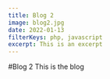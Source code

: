```yaml
---
title: Blog 2
image: blog2.jpg
date: 2022-01-13
filterKeys: php, javascript
excerpt: This is an excerpt
---
```

#Blog 2
This is the blog